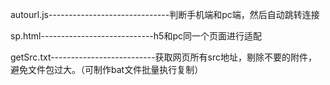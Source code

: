﻿autourl.js------------------------------判断手机端和pc端，然后自动跳转连接

sp.html----------------------------h5和pc同一个页面进行适配

getSrc.txt--------------------------获取网页所有src地址，剔除不要的附件，避免文件包过大。（可制作bat文件批量执行复制）
